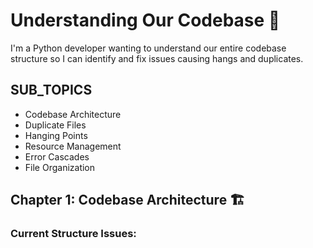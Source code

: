 # Understanding Our Codebase 🎣

I'm a Python developer wanting to understand our entire codebase structure so I can identify and fix issues causing hangs and duplicates.

## SUB_TOPICS
- Codebase Architecture
- Duplicate Files
- Hanging Points
- Resource Management
- Error Cascades
- File Organization

## Chapter 1: Codebase Architecture 🏗️

### Current Structure Issues: 